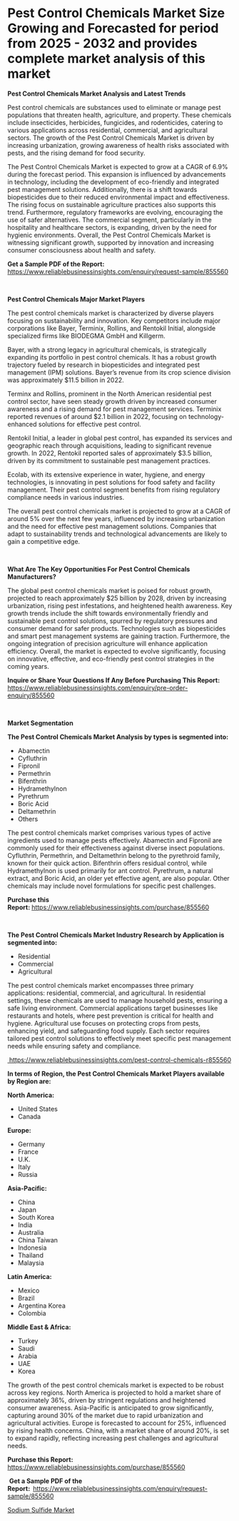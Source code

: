 <p><h1>Pest Control Chemicals Market Size Growing and Forecasted for period from 2025 - 2032 and provides complete market analysis of this market</h1></p><p><strong>Pest Control Chemicals Market Analysis and Latest Trends</strong></p>
<p><p>Pest control chemicals are substances used to eliminate or manage pest populations that threaten health, agriculture, and property. These chemicals include insecticides, herbicides, fungicides, and rodenticides, catering to various applications across residential, commercial, and agricultural sectors. The growth of the Pest Control Chemicals Market is driven by increasing urbanization, growing awareness of health risks associated with pests, and the rising demand for food security.</p><p>The Pest Control Chemicals Market is expected to grow at a CAGR of 6.9% during the forecast period. This expansion is influenced by advancements in technology, including the development of eco-friendly and integrated pest management solutions. Additionally, there is a shift towards biopesticides due to their reduced environmental impact and effectiveness. The rising focus on sustainable agriculture practices also supports this trend. Furthermore, regulatory frameworks are evolving, encouraging the use of safer alternatives. The commercial segment, particularly in the hospitality and healthcare sectors, is expanding, driven by the need for hygienic environments. Overall, the Pest Control Chemicals Market is witnessing significant growth, supported by innovation and increasing consumer consciousness about health and safety.</p></p>
<p><strong>Get a Sample PDF of the Report:&nbsp;</strong> <a href="https://www.reliablebusinessinsights.com/enquiry/request-sample/855560?utm_campaign=3035&utm_medium=2&utm_source=Github&utm_content=ia&utm_term=31032025&utm_id=pest-control-chemicals">https://www.reliablebusinessinsights.com/enquiry/request-sample/855560</a></p>
<p>&nbsp;</p>
<p><strong>Pest Control Chemicals Major Market Players</strong></p>
<p><p>The pest control chemicals market is characterized by diverse players focusing on sustainability and innovation. Key competitors include major corporations like Bayer, Terminix, Rollins, and Rentokil Initial, alongside specialized firms like BIODEGMA GmbH and Killgerm.</p><p>Bayer, with a strong legacy in agricultural chemicals, is strategically expanding its portfolio in pest control chemicals. It has a robust growth trajectory fueled by research in biopesticides and integrated pest management (IPM) solutions. Bayer’s revenue from its crop science division was approximately $11.5 billion in 2022.</p><p>Terminx and Rollins, prominent in the North American residential pest control sector, have seen steady growth driven by increased consumer awareness and a rising demand for pest management services. Terminix reported revenues of around $2.1 billion in 2022, focusing on technology-enhanced solutions for effective pest control.</p><p>Rentokil Initial, a leader in global pest control, has expanded its services and geographic reach through acquisitions, leading to significant revenue growth. In 2022, Rentokil reported sales of approximately $3.5 billion, driven by its commitment to sustainable pest management practices.</p><p>Ecolab, with its extensive experience in water, hygiene, and energy technologies, is innovating in pest solutions for food safety and facility management. Their pest control segment benefits from rising regulatory compliance needs in various industries.</p><p>The overall pest control chemicals market is projected to grow at a CAGR of around 5% over the next few years, influenced by increasing urbanization and the need for effective pest management solutions. Companies that adapt to sustainability trends and technological advancements are likely to gain a competitive edge.</p></p>
<p>&nbsp;</p>
<p><strong>What Are The Key Opportunities For Pest Control Chemicals Manufacturers?</strong></p>
<p><p>The global pest control chemicals market is poised for robust growth, projected to reach approximately $25 billion by 2028, driven by increasing urbanization, rising pest infestations, and heightened health awareness. Key growth trends include the shift towards environmentally friendly and sustainable pest control solutions, spurred by regulatory pressures and consumer demand for safer products. Technologies such as biopesticides and smart pest management systems are gaining traction. Furthermore, the ongoing integration of precision agriculture will enhance application efficiency. Overall, the market is expected to evolve significantly, focusing on innovative, effective, and eco-friendly pest control strategies in the coming years.</p></p>
<p><strong>Inquire or Share Your Questions If Any Before Purchasing This Report:</strong> <a href="https://www.reliablebusinessinsights.com/enquiry/pre-order-enquiry/855560?utm_campaign=3035&utm_medium=2&utm_source=Github&utm_content=ia&utm_term=31032025&utm_id=pest-control-chemicals">https://www.reliablebusinessinsights.com/enquiry/pre-order-enquiry/855560</a></p>
<p>&nbsp;</p>
<p><strong>Market Segmentation</strong></p>
<p><strong>The Pest Control Chemicals Market Analysis by types is segmented into:</strong></p>
<p><ul><li>Abamectin</li><li>Cyfluthrin</li><li>Fipronil</li><li>Permethrin</li><li>Bifenthrin</li><li>Hydramethylnon</li><li>Pyrethrum</li><li>Boric Acid</li><li>Deltamethrin</li><li>Others</li></ul></p>
<p><p>The pest control chemicals market comprises various types of active ingredients used to manage pests effectively. Abamectin and Fipronil are commonly used for their effectiveness against diverse insect populations. Cyfluthrin, Permethrin, and Deltamethrin belong to the pyrethroid family, known for their quick action. Bifenthrin offers residual control, while Hydramethylnon is used primarily for ant control. Pyrethrum, a natural extract, and Boric Acid, an older yet effective agent, are also popular. Other chemicals may include novel formulations for specific pest challenges.</p></p>
<p><strong>Purchase this Report:&nbsp;</strong><a href="https://www.reliablebusinessinsights.com/purchase/855560?utm_campaign=3035&utm_medium=2&utm_source=Github&utm_content=ia&utm_term=31032025&utm_id=pest-control-chemicals">https://www.reliablebusinessinsights.com/purchase/855560</a></p>
<p>&nbsp;</p>
<p><strong>The Pest Control Chemicals Market Industry Research by Application is segmented into:</strong></p>
<p><ul><li>Residential</li><li>Commercial</li><li>Agricultural</li></ul></p>
<p><p>The pest control chemicals market encompasses three primary applications: residential, commercial, and agricultural. In residential settings, these chemicals are used to manage household pests, ensuring a safe living environment. Commercial applications target businesses like restaurants and hotels, where pest prevention is critical for health and hygiene. Agricultural use focuses on protecting crops from pests, enhancing yield, and safeguarding food supply. Each sector requires tailored pest control solutions to effectively meet specific pest management needs while ensuring safety and compliance.</p></p>
<p><a href="https://www.reliablebusinessinsights.com/pest-control-chemicals-r855560?utm_campaign=3035&utm_medium=2&utm_source=Github&utm_content=ia&utm_term=31032025&utm_id=pest-control-chemicals">&nbsp;https://www.reliablebusinessinsights.com/pest-control-chemicals-r855560</a></p>
<p><strong>In terms of Region, the Pest Control Chemicals Market Players available by Region are:</strong></p>
<p>
    <p> <strong> North America: </strong>
        <ul>
            <li>United States</li>
            <li>Canada</li>
        </ul>
        </p> 
    <p> <strong> Europe: </strong>
        <ul>
            <li>Germany</li>
            <li>France</li>
            <li>U.K.</li>
            <li>Italy</li>
            <li>Russia</li>
        </ul>
        </p> 
    <p> <strong> Asia-Pacific: </strong>
        <ul>
            <li>China</li>
            <li>Japan</li>
            <li>South Korea</li>
            <li>India</li>
            <li>Australia</li>
            <li>China Taiwan</li>
            <li>Indonesia</li>
            <li>Thailand</li>
            <li>Malaysia</li>
        </ul>
        </p> 
    <p> <strong> Latin America: </strong>
        <ul>
            <li>Mexico</li>
            <li>Brazil</li>
            <li>Argentina Korea</li>
            <li>Colombia</li>
        </ul>
        </p> 
    <p> <strong> Middle East & Africa: </strong>
        <ul>
            <li>Turkey</li>
            <li>Saudi</li>
            <li>Arabia</li>
            <li>UAE</li>
            <li>Korea</li>
        </ul>
    </p>
    </p>
<p><p>The growth of the pest control chemicals market is expected to be robust across key regions. North America is projected to hold a market share of approximately 36%, driven by stringent regulations and heightened consumer awareness. Asia-Pacific is anticipated to grow significantly, capturing around 30% of the market due to rapid urbanization and agricultural activities. Europe is forecasted to account for 25%, influenced by rising health concerns. China, with a market share of around 20%, is set to expand rapidly, reflecting increasing pest challenges and agricultural needs.</p></p>
<p><strong>Purchase this Report: </strong><a href="https://www.reliablebusinessinsights.com/purchase/855560?utm_campaign=3035&utm_medium=2&utm_source=Github&utm_content=ia&utm_term=31032025&utm_id=pest-control-chemicals">https://www.reliablebusinessinsights.com/purchase/855560</a></p>
<p>&nbsp;<strong>Get a Sample PDF of the Report:&nbsp;&nbsp;</strong><a href="https://www.reliablebusinessinsights.com/enquiry/request-sample/855560?utm_campaign=3035&utm_medium=2&utm_source=Github&utm_content=ia&utm_term=31032025&utm_id=pest-control-chemicals">https://www.reliablebusinessinsights.com/enquiry/request-sample/855560</a></p>
<p><strong></strong></p>
<p><p><a href="https://github.com/beroxiluwaya/Market-Research-Report-List-1/blob/main/sodium-sulfide-market.md?utm_campaign=3035&utm_medium=2&utm_source=Github&utm_content=ia&utm_term=31032025&utm_id=pest-control-chemicals">Sodium Sulfide Market</a></p></p>